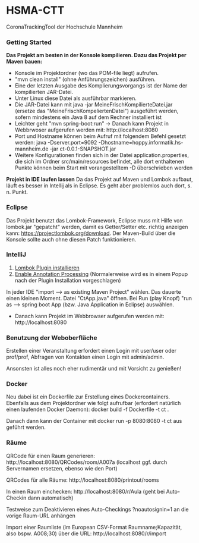 # HSMA-CTT
CoronaTrackingTool der Hochschule Mannheim

### Getting Started
**Das Projekt am besten in der Konsole kompilieren. Dazu das Projekt per Maven bauen:**
- Konsole im Projektordner (wo das POM-file liegt) aufrufen.
- "mvn clean install" (ohne Anführungszeichen) ausführen. 
- Eine der letzten Ausgabe des Komplierungsvorgangs ist der Name der kompilierten JAR-Datei.
- Unter Linux diese Datei als ausführbar markieren.
- Die JAR-Datei kann mit java -jar MeineFrischKompilierteDatei.jar (ersetze das "MeineFrischKompeliertenDatei") ausgeführt werden, sofern mindestens ein Java 8 auf dem Rechner installiert ist
- Leichter geht "mvn spring-boot:run"
-> Danach kann Projekt in Webbrwoser aufgerufen werden mit: http://localhost:8080
- Port und Hostname können beim Aufruf mit folgendem Befehl gesetzt werden: java -Dserver.port=9092 -Dhostname=hoppy.informatik.hs-mannheim.de -jar ct-0.0.1-SNAPSHOT.jar
- Weitere Konfigurationen finden sich in der Datei application.properties, die sich im Ordner src/main/resources befindet, alle dort enthaltenen Punkte können beim Start mit vorangestelltem -D überschrieben werden

**Projekt in IDE laufen lassen**
Da das Projekt auf Maven und Lombok aufbaut, läuft es besser in Intellij als in Eclipse. Es geht aber problemlos auch dort, s. n. Punkt.

### Eclipse

Das Projekt benutzt das Lombok-Framework, Eclipse muss mit Hilfe von lombok.jar "gepatcht" werden, damit es Getter/Setter etc. richtig anzeigen kann: https://projectlombok.org/download. Der Maven-Build über die Konsole sollte auch ohne diesen Patch funktionieren.

### IntelliJ

1. [Lombok Plugin installieren](https://projectlombok.org/setup/intellij)
2. [Enable Annotation Processing](https://stackoverflow.com/a/41166240) (Normalerweise wird es in einem Popup nach der Plugin Installation vorgeschlagen)

In jeder IDE "import --> as existing Maven Project" wählen. Das dauerte einen kleinen Moment. Datei "CtApp.java" öffnen. Bei Run (play Knopf) "run as --> spring boot App (bzw. Java Application in Eclipse) auswählen.

- Danach kann Projekt im Webbrowser aufgerufen werden mit: http://localhost:8080


### Benutzung der Weboberfläche
Erstellen einer Veranstaltung erfordert einen Login mit user/user oder prof/prof, Abfragen von Kontakten einen Login mit admin/admin.

Ansonsten ist alles noch eher rudimentär und mit Vorsicht zu genießen!

### Docker
Neu dabei ist ein Dockerfile zur Erstellung eines Dockercontainers. Ebenfalls aus dem Projektordner wie folgt aufrufbar (erfordert natürlich einen laufenden Docker Daemon): docker build -f Dockerfile -t ct .

Danach dann kann der Container mit docker run -p 8080:8080 -t ct aus geführt werden.


### Räume
QRCode für einen Raum generieren: http://localhost:8080/QRCodes/room/A007a (localhost ggf. durch Servernamen ersetzen, ebenso wie den Port)

QRCodes für alle Räume: http://localhost:8080/printout/rooms

In einen Raum einchecken: http://localhost:8080/r/Aula (geht bei Auto-Checkin dann automatisch)

Testweise zum Deaktivieren eines Auto-Checkings ?noautosignin=1 an die vorige Raum-URL anhängen

Import einer Raumliste (im European CSV-Format Raumname;Kapazität, also bspw. A008;30) über die URL: http://localhost:8080/r/import 

